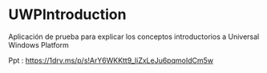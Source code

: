 # UWPIntroduction
Aplicación de prueba para explicar los conceptos introductorios a Universal Windows Platform 

Ppt : https://1drv.ms/p/s!ArY6WKKtt9_liZxLeJu6pqmoIdCm5w
